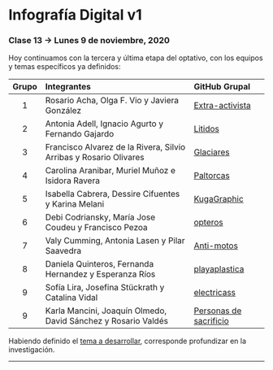 # Infografía Digital v1

### Clase 13 → Lunes 9 de noviembre, 2020

Hoy continuamos con la tercera y última etapa del optativo, con los equipos y temas específicos ya definidos:

| Grupo | Integrantes | GitHub Grupal    | 
|:-----:|:---------|:-------|
| 1 | Rosario Acha, Olga F. Vio y Javiera González | [Extra-activista](https://github.com/extra-activista/) |
| 2 | Antonia Adell, Ignacio Agurto y Fernando Gajardo | [Litidos](https://github.com/Litidos/) |
| 3 | Francisco Alvarez de la Rivera, Silvio Arribas y Rosario Olivares | [Glaciares](https://github.com/Glaciares-en-peligro/) |
| 4 | Carolina Aranibar, Muriel Muñoz e Isidora Ravera | [Paltorcas](https://github.com/Paltorcas/) |
| 5 | Isabella Cabrera, Dessire Cifuentes y	Karina Melani | [KugaGraphic](https://github.com/KugaGraphic/) |
| 6 | Debi Codriansky, María Jose Coudeu y Francisco Pezoa | [opteros](https://github.com/opteros/) |
| 7 | Valy Cumming, Antonia Lasen y Pilar Saavedra | [Anti-motos](https://github.com/anti-motos/) |
| 8 | Daniela Quinteros, Fernanda Hernandez y Esperanza Ríos | [playaplastica](https://github.com/playaplastica/) |
| 9 | Sofía Lira, Josefina Stückrath y Catalina Vidal | [electricass](https://github.com/electricass/) |
| 9 | Karla Mancini, Joaquín Olmedo, David Sánchez y Rosario Valdés | [Personas de sacrificio](https://github.com/Personas-de-sacrificio/) |

Habiendo definido el [tema a desarrollar](https://github.com/profesorfaco/dno075-2020/tree/gh-pages/clase-12#definici%C3%B3n-del-tema-a-desarrollar), corresponde profundizar en la investigación.


- - - - - - - - - - - - -
